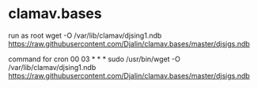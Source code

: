 # clamav.bases

run as root
wget -O /var/lib/clamav/djsing1.ndb https://raw.githubusercontent.com/Djalin/clamav.bases/master/djsigs.ndb

command for cron
00 03 * * *  sudo  /usr/bin/wget -O /var/lib/clamav/djsing1.ndb https://raw.githubusercontent.com/Djalin/clamav.bases/master/djsigs.ndb
